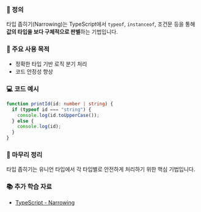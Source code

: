 ### 📘 정의

타입 좁히기(Narrowing)는 TypeScript에서 `typeof`, `instanceof`, 조건문 등을 통해 **값의 타입을 보다 구체적으로 판별**하는 기법입니다.

### 🎯 주요 사용 목적

- 정확한 타입 기반 로직 분기 처리
- 코드 안정성 향상

### 💻 코드 예시

```ts
function printId(id: number | string) {
  if (typeof id === "string") {
    console.log(id.toUpperCase());
  } else {
    console.log(id);
  }
}
```

### 🧩 마무리 정리

타입 좁히기는 유니언 타입에서 각 타입별로 안전하게 처리하기 위한 핵심 기법입니다.

### 📚 추가 학습 자료

- [TypeScript - Narrowing](https://www.typescriptlang.org/docs/handbook/2/narrowing.html)
